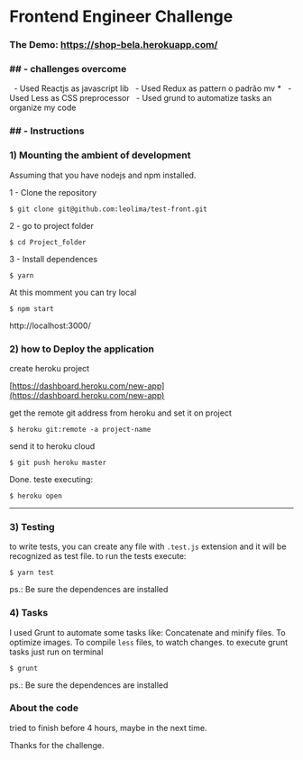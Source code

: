 # Frontend Engineer Challenge #

### The Demo: https://shop-bela.herokuapp.com/

 
### ## - challenges overcome ###

  - Used Reactjs as javascript lib
  - Used Redux as pattern o padrão mv * 
  - Used Less as CSS preprocessor
  - Used grund to automatize tasks an organize my code

### ## - Instructions ### 

### 1) Mounting the ambient of development ###
Assuming that you have nodejs and npm installed.

1 - Clone the repository
```
$ git clone git@github.com:leolima/test-front.git
``` 
2 - go to project folder 

```
$ cd Project_folder
```
3 - Install dependences
	
```
$ yarn
```

At this momment you can try local
```
$ npm start
```

http://localhost:3000/

### 2) how to Deploy the application ###

create heroku project 

[https://dashboard.heroku.com/new-app](https://dashboard.heroku.com/new-app)
	
get the remote git address from heroku and set it on project 
```
$ heroku git:remote -a project-name
```	
send it to heroku cloud
```
$ git push heroku master
```	
Done. teste executing: 
```
$ heroku open
```

--------------

### 3) Testing ###
to write tests, you can create any file with `.test.js` extension and it will be recognized as test file.
to run the tests execute:
```
$ yarn test
```
ps.: Be sure the dependences are installed

### 4) Tasks
I used Grunt to automate some tasks like: Concatenate and minify files. To optimize images. To compile `less` files, to watch changes. 
to execute grunt tasks just run on terminal
```
$ grunt 
```
ps.: Be sure the dependences are installed

### About the code
tried to finish before 4 hours, maybe in the next time.

Thanks for the challenge.
